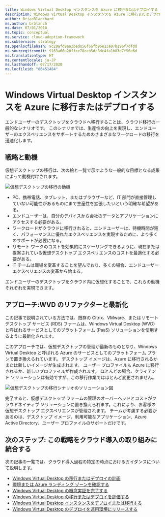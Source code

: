 ```yaml
---
title: Windows Virtual Desktop インスタンスを Azure に移行またはデプロイする
description: Windows Virtual Desktop インスタンスを Azure に移行またはデプロイします。
author: BrianBlanchard
ms.author: brblanch
ms.date: 07/01/2010
ms.topic: conceptual
ms.service: cloud-adoption-framework
ms.subservice: strategy
ms.openlocfilehash: 9c28afd9aa3bed856f66fb96e13a07b196f7dfdd
ms.sourcegitcommit: 9163a60a28ffce78ceb5dc8dc4fa1b83d7f56e6d
ms.translationtype: HT
ms.contentlocale: ja-JP
ms.lasthandoff: 07/17/2020
ms.locfileid: "86451484"
---
```

# <a name="migrate-or-deploy-windows-virtual-desktop-instances-to-azure"></a>Windows Virtual Desktop インスタンスを Azure に移行またはデプロイする

エンドユーザーのデスクトップをクラウドへ移行することは、クラウド移行の一般的なシナリオです。 このシナリオでは、生産性の向上を実現し、エンドユーザーのエクスペリエンスをサポートするためのさまざまなワークロードの移行を迅速化します。

## <a name="strategy-and-motivations"></a>戦略と動機

仮想デスクトップの移行は、次の絵と一覧で示すような一般的な目標となる成果によって動機付けされます。

![仮想デスクトップの移行の動機](../../_images/migrate/wvd/motivations.png)

- PC、携帯電話、タブレット、またはブラウザーなど、IT 部門が直接管理していない可能性があるものにまで生産性を拡張したいという明確な希望がある。
- エンドユーザーは、自分のデバイスから会社のデータとアプリケーションにアクセスする必要がある。
- ワークロードがクラウドに移行されると、エンドユーザーは、待機時間が短く、パフォーマンスに優れたエクスペリエンスを実現するために、より多くのサポートが必要になる。
- リモート ワークのコストを効果的にスケーリングできるように、現在または提案されている仮想デスクトップ エクスペリエンスのコストを最適化する必要がある。
- IT チームは職場を変革することを望んでおり、多くの場合、エンドユーザー エクスペリエンスの変革から始まる。

エンドユーザーのデスクトップをクラウド内に仮想化することで、これらの動機それぞれを実現できます。

## <a name="approach-wvd-refactor-and-modernization"></a>アプローチ:WVD のリファクターと最新化

この記事で説明されている方法では、既存の Citrix、VMware、またはリモート デスクトップ サービス (RDS) ファームは、Windows Virtual Desktop (WVD) と呼ばれるサービスとしてのプラットフォーム (PaaS) ソリューションを使用するように最新化されます。

このアプローチでは、仮想デスクトップの管理が最新のものとなり、Windows Virtual Desktop と呼ばれる Azure のサービスとしてのプラットフォーム プランで置き換えられています。 デスクトップ イメージは、Azure に移行されるかまたは新しいイメージが生成されます。 ユーザー プロファイルも Azure に移行されるか、新しいプロファイルが作成されます。 ほとんどの場合、クライアント ソリューションは有効ですが、この移行作業ではほとんど変更されません。

![仮想デスクトップの移行シナリオのソリューション図](../../_images/migrate/wvd/scenario-solution.png)

完了すると、仮想デスクトップ ファームの管理のオーバーヘッドとコストがクラウドネイティブ ソリューションに置き換えられます。これにより、お客様の仮想デスクトップ エクスペリエンスが管理されます。 チームが考慮する必要があるのは、デスクトップ イメージ、利用可能なアプリケーション、Azure Active Directory、ユーザー プロファイルのサポートだけです。

## <a name="next-step-integrate-this-strategy-into-your-cloud-adoption-journey"></a>次のステップ: この戦略をクラウド導入の取り組みに統合する

次の記事の一覧では、クラウド導入過程の特定の時点におけるガイダンスについて説明します。

- [Windows Virtual Desktop の移行またはデプロイの計画](./plan.md)
- [環境または Azure ランディング ゾーンを確認する](./ready.md)
- [Windows Virtual Desktop の概念実証を完了する](./proof-of-concept.md)
- [Windows Virtual Desktop の移行またはデプロイを評価する](./migrate-assess.md)
- [Windows Virtual Desktop インスタンスをデプロイまたは移行する](./migrate-deploy.md)
- [Windows Virtual Desktop のデプロイを運用環境にリリースする](./migrate-release.md)
